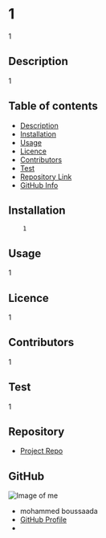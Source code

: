 
# **1**
1
## Description 
1
## Table of contents
- [Description](#Description)
- [Installation](#Installation)
- [Usage](#Usage)
- [Licence](#Licence)
- [Contributors](#Contributors)
- [Test](#Test)
- [Repository Link](#Repository)
- [GitHub Info](#GitHub) 
## Installation
        1
## Usage
1
## Licence
1
## Contributors
1
## Test
1
## Repository
- [Project Repo](link)
## GitHub
![Image of me](https://avatars.githubusercontent.com/u/91814930?v=4)
- mohammed boussaada
- [GitHub Profile](https://github.com/mohamed0228)
- <null>
